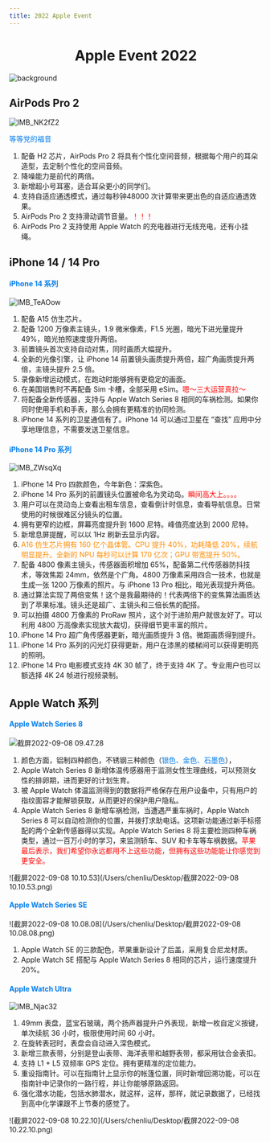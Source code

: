 ```yaml
---
title: 2022 Apple Event
---
```




# <center>Apple Event 2022

![background](/Users/chenliu/Desktop/github/myblog/2022AppleEvent/background.jpg)

## AirPods Pro 2

![IMB_NK2fZ2](/Users/chenliu/Desktop/github/myblog/2022AppleEvent/IMB_NK2fZ2.GIF)

<font color="\#87CEEB">等等党的福音</font>

1. 配备 H2 芯片，AirPods Pro 2 将具有个性化空间音频，根据每个用户的耳朵造型，去定制个性化的空间音频。
2. 降噪能力是前代的两倍。
3. 新增超小号耳塞，适合耳朵更小的同学们。
4. 支持自适应通透模式，通过每秒钟48000 次计算带来更出色的自适应通透效果。
5. AirPods Pro 2 支持滑动调节音量。<font color="red">！！！</font>
6. AirPods Pro 2 支持使用 Apple Watch 的充电器进行无线充电，还有小挂绳。

## iPhone 14 / 14 Pro

#### <font color="\#87CEEB">iPhone 14 系列</font>

![IMB_TeAOow](/Users/chenliu/Downloads/IMB_TeAOow.GIF)

1. 配备 A15 仿生芯片。
2. 配备 1200 万像素主镜头，1.9 微米像素，F1.5 光圈，暗光下进光量提升 49%，暗光拍照速度提升两倍。
3. 前置镜头首次支持自动对焦，同时画质大幅提升。
4. 全新的光像引擎，让 iPhone 14 前置镜头画质提升两倍，超广角画质提升两倍，主镜头提升 2.5 倍。
5. 录像新增运动模式，在跑动时能够拥有更稳定的画面。
6. 在美国销售时不再配备 Sim 卡槽，全部采用 eSim。<font color="red">嗯～三大运营真拉～</font>
7. 将配备全新传感器，支持与 Apple Watch Series 8 相同的车祸检测。如果你同时使用手机和手表，那么会拥有更精准的协同检测。
8. iPhone 14 系列的卫星通信有了。iPhone 14 可以通过卫星在 “查找” 应用中分享地理信息，不需要发送卫星信息。 

#### <font color="\#87CEEB">iPhone 14 Pro 系列</font>

![IMB_ZWsqXq](/Users/chenliu/Downloads/IMB_ZWsqXq.GIF)

1. iPhone 14 Pro 四款颜色，今年新色：深紫色。
2. iPhone 14 Pro 系列的前置镜头位置被命名为灵动岛。<font color="red">瞬间高大上。。。。</font>
3. 用户可以在灵动岛上查看出租车信息，查看倒计时信息，查看导航信息。日常使用的时候很难区分镜头的位置。 
4. 拥有更窄的边框，屏幕亮度提升到 1600 尼特。峰值亮度达到 2000 尼特。 
5. 新增息屏提醒，可以以 1Hz 刷新去显示内容。
6. <font color="FF8C00 ">A16 仿生芯片拥有 160 亿个晶体管。CPU 提升 40%，功耗降低 20%，续航明显提升。全新的 NPU 每秒可以计算 170 亿次；GPU 带宽提升 50%。 </font>
7. 配备 4800 像素主镜头，传感器面积增加 65%，配备第二代传感器防抖技术，等效焦距 24mm，依然是个广角。4800 万像素采用四合一技术，也就是生成一张 1200 万像素的照片。与 iPhone 13 Pro 相比，暗光表现提升两倍。
8. 通过算法实现了两倍变焦！这个是我最期待的！代表两倍下的变焦算法画质达到了苹果标准。镜头还是超广、主镜头和三倍长焦的配搭。 
9. 可以拍摄 4800 万像素的 ProRaw 照片，这个对于进阶用户就很友好了。可以利用 4800 万高像素实现放大裁切，获得细节更丰富的照片。
10. iPhone 14 Pro 超广角传感器更新，暗光画质提升 3 倍。微距画质得到提升。 
11. iPhone 14 Pro 系列的闪光灯获得更新，用户在漆黑的楼梯间可以获得更明亮的照明。
12. iPhone 14 Pro 电影模式支持 4K 30 帧了，终于支持 4K 了。专业用户也可以额选择 4K 24 帧进行视频录制。 



## Apple Watch 系列

#### <font color="\#87CEEB">Apple Watch Series 8</font>

<img src="/Users/chenliu/Desktop/截屏2022-09-08 09.47.28.png" alt="截屏2022-09-08 09.47.28" style="zoom:;" />

1. 颜色方面，铝制四种颜色，不锈钢三种颜色（<font color="\#87CEEB">银色、金色、石墨色</font>）， 
2. Apple Watch Series 8 新增体温传感器用于监测女性生理曲线，可以预测女性的排卵期，进而更好的计划生育。
3. 被 Apple Watch 体温监测得到的数据将严格保存在用户设备中，只有用户的指纹面容才能解锁获取，从而更好的保护用户隐私。
4. Apple Watch Series 8 新增车祸检测，当遭遇严重车祸时，Apple Watch Series 8 可以自动检测你的位置，并拨打求助电话。这项新功能通过新手标搭配的两个全新传感器得以实现。Apple Watch Series 8 将主要检测四种车祸类型，通过一百万小时的学习，来监测轿车、SUV 和卡车等车祸数据。<font color="red">苹果最后表示，我们希望你永远都用不上这些功能，但拥有这些功能能让你感觉到更安全。 </font>

![截屏2022-09-08 10.10.53](/Users/chenliu/Desktop/截屏2022-09-08 10.10.53.png)

#### <font color="\#87CEEB">Apple Watch Series SE</font>

![截屏2022-09-08 10.08.08](/Users/chenliu/Desktop/截屏2022-09-08 10.08.08.png)

1. Apple Watch SE 的三款配色，苹果重新设计了后盖，采用复合尼龙材质。
2. Apple Watch SE 搭配与 Apple Watch Series 8 相同的芯片，运行速度提升 20%。

#### <font color="\#87CEEB">Apple Watch Ultra</font>

![IMB_Njac32](/Users/chenliu/Downloads/IMB_Njac32.GIF)

1. 49mm 表盘，蓝宝石玻璃，两个扬声器提升户外表现，新增一枚自定义按键，单次续航 36 小时，极限使用时间 60 小时。
2. 在旋转表冠时，表盘会自动进入深色模式。
3. 新增三款表带，分别是登山表带、海洋表带和越野表带，都采用钛合金表扣。 
4. 支持 L1 + L5 双频率 GPS 定位。拥有更精准的定位能力。 
5. 重设指南针。可以在指南针上显示你的帐篷位置，同时新增回溯功能，可以在指南针中记录你的一路行程，并让你能够原路返回。 
6. 强化潜水功能，包括水肺潜水，就这样，这样，那样，就记录数据了，已经找到高中化学课跟不上节奏的感觉了。

![截屏2022-09-08 10.22.10](/Users/chenliu/Desktop/截屏2022-09-08 10.22.10.png)

